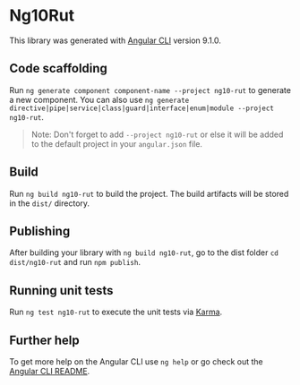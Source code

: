 # Ng10Rut

This library was generated with [Angular CLI](https://github.com/angular/angular-cli) version 9.1.0.

## Code scaffolding

Run `ng generate component component-name --project ng10-rut` to generate a new component. You can also use `ng generate directive|pipe|service|class|guard|interface|enum|module --project ng10-rut`.
> Note: Don't forget to add `--project ng10-rut` or else it will be added to the default project in your `angular.json` file. 

## Build

Run `ng build ng10-rut` to build the project. The build artifacts will be stored in the `dist/` directory.

## Publishing

After building your library with `ng build ng10-rut`, go to the dist folder `cd dist/ng10-rut` and run `npm publish`.

## Running unit tests

Run `ng test ng10-rut` to execute the unit tests via [Karma](https://karma-runner.github.io).

## Further help

To get more help on the Angular CLI use `ng help` or go check out the [Angular CLI README](https://github.com/angular/angular-cli/blob/master/README.md).
